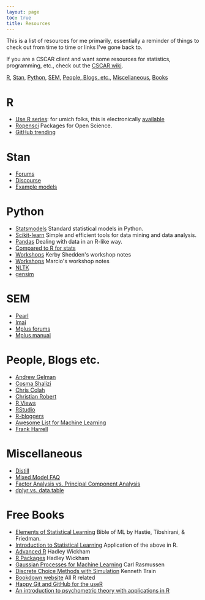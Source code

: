 ```yaml
---
layout: page
toc: true
title: Resources
---
```


This is a list of resources for me primarily, essentially a reminder of things to check out from time to time or links I've gone back to.  

If you are a CSCAR client and want some resources for statistics, programming, etc., check out the [CSCAR wiki](https://github.com/CSCAR/Resources/wiki).

[R](#R), [Stan](#Stan), [Python](#Python), [SEM](#SEM), [People, Blogs, etc.](#people), [Miscellaneous](#misc), [Books](#books)


# <a name="R">R</a>


- [Use R series](http://www.springer.com/series/6991): for umich folks, this is electronically [available](http://mirlyn.lib.umich.edu/Search/Home?lookfor=%22%20Use%20R!%22&type=series)
- [Ropensci](https://ropensci.org/) Packages for Open Science.
- [GitHub trending](https://github.com/trending/r)


# <a name="Stan">Stan</a>

- [Forums](https://groups.google.com/d/forum/stan-users)
- [Discourse](http://discourse.mc-stan.org/)
- [Example models](https://github.com/stan-dev/example-models/wiki)


# <a name="Python">Python</a>

- [Statsmodels](http://www.statsmodels.org/stable/index.html) Standard statistical models in Python.
- [Scikit-learn](http://scikit-learn.org/stable/)  Simple and efficient tools for data mining and data analysis.
- [Pandas](http://pandas.pydata.org/) Dealing with data in an R-like way.
- [Compared to R for stats](http://www.kdnuggets.com/2015/05/r-vs-python-data-science.html)
- [Workshops](http://kshedden.github.io/) Kerby Shedden's workshop notes
- [Workshops](marcio-mourao.github.io) Marcio's workshop notes
- [NLTK](http://www.nltk.org/)
- [gensim](https://radimrehurek.com/gensim/)


# <a name="SEM">SEM</a>

- [Pearl](http://bayes.cs.ucla.edu/jp_home.html)
- [Imai](http://imai.princeton.edu/)
- [Mplus forums](https://www.statmodel.com/cgi-bin/discus/discus.cgi)
- [Mplus manual](https://www.statmodel.com/download/usersguide/MplusUserGuideVer_8.pdf)


# <a name="people">People, Blogs etc.</a>

- [Andrew Gelman](http://andrewgelman.com/)
- [Cosma Shalizi](http://bactra.org/weblog/)
- [Chris Colah](https://colah.github.io/)
- [Christian Robert](https://xianblog.wordpress.com/)
- [R Views](https://rviews.rstudio.com/)
- [RStudio](https://blog.rstudio.org/)
- [R-bloggers](https://www.r-bloggers.com/)
- [Awesome List for Machine Learning](https://github.com/josephmisiti/awesome-machine-learning)
- [Frank Harrell](http://www.fharrell.com/)



# <a name="misc">Miscellaneous</a>

- [Distill](http://distill.pub/)
- [Mixed Model FAQ](https://bbolker.github.io/mixedmodels-misc/glmmFAQ.html)
- [Factor Analysis vs. Principal Component Analysis](http://stats.stackexchange.com/questions/1576/what-are-the-differences-between-factor-analysis-and-principal-component-analysi)
- [dplyr vs. data.table](https://stackoverflow.com/questions/21435339/data-table-vs-dplyr-can-one-do-something-well-the-other-cant-or-does-poorly/27840349#27840349)


# <a name="books">Free Books</a>

- [Elements of Statistical Learning](http://statweb.stanford.edu/~tibs/ElemStatLearn/) Bible of ML by Hastie, Tibshirani, & Friedman.
- [Introduction to Statistical Learning](http://www-bcf.usc.edu/~gareth/ISL/) Application of the above in R.
- [Advanced R](http://adv-r.had.co.nz/)  Hadley Wickham
- [R Packages](http://r-pkgs.had.co.nz/)  Hadley Wickham
- [Gaussian Processes for Machine Learning](http://www.gaussianprocess.org/gpml/) Carl Rasmussen
- [Discrete Choice Methods with Simulation](http://eml.berkeley.edu/books/choice2.html) Kenneth Train
- [Bookdown website](https://bookdown.org/) All R related
- [Happy Git and GitHub for the useR](http://happygitwithr.com/)
- [An introduction to psychometric theory with applications in R](http://www.personality-project.org/r/book/)